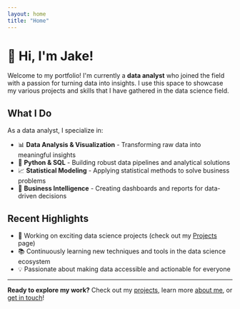 ```yaml
---
layout: home
title: "Home"
---
```


# 👋 Hi, I'm Jake!

Welcome to my portfolio! I'm currently a **data analyst** who joined the field with a passion for turning data into insights. I use this space to showcase my various projects and skills that I have gathered in the data science field.

## What I Do

As a data analyst, I specialize in:
- 📊 **Data Analysis & Visualization** - Transforming raw data into meaningful insights
- 🐍 **Python & SQL** - Building robust data pipelines and analytical solutions  
- 📈 **Statistical Modeling** - Applying statistical methods to solve business problems
- 🎯 **Business Intelligence** - Creating dashboards and reports for data-driven decisions

## Recent Highlights

- 🚀 Working on exciting data science projects (check out my [Projects](/projects) page)
- 📚 Continuously learning new techniques and tools in the data science ecosystem
- 💡 Passionate about making data accessible and actionable for everyone

---

**Ready to explore my work?** Check out my [projects](/projects), learn more [about me](/about), or [get in touch](/contact)!